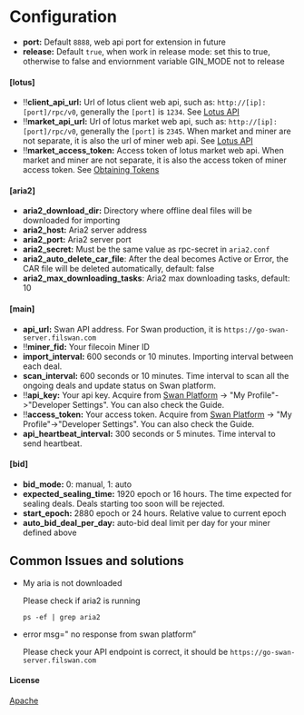 # Configuration

* **port:** Default `8888`, web api port for extension in future
* **release:** Default `true`, when work in release mode: set this to true, otherwise to false and enviornment variable GIN\_MODE not to release

#### \[lotus]

* ‼️**client\_api\_url:** Url of lotus client web api, such as: `http://[ip]:[port]/rpc/v0`, generally the `[port]` is `1234`. See [Lotus API](https://docs.filecoin.io/reference/lotus-api/)
* ‼️**market\_api\_url:** Url of lotus market web api, such as: `http://[ip]:[port]/rpc/v0`, generally the `[port]` is `2345`. When market and miner are not separate, it is also the url of miner web api. See [Lotus API](https://docs.filecoin.io/reference/lotus-api/)
* ‼️**market\_access\_token:** Access token of lotus market web api. When market and miner are not separate, it is also the access token of miner access token. See [Obtaining Tokens](https://docs.filecoin.io/build/lotus/api-tokens/#obtaining-tokens)

#### \[aria2]

* **aria2\_download\_dir:** Directory where offline deal files will be downloaded for importing
* **aria2\_host:** Aria2 server address
* **aria2\_port:** Aria2 server port
* **aria2\_secret:** Must be the same value as rpc-secret in `aria2.conf`
* **aria2\_auto\_delete\_car\_file**: After the deal becomes Active or Error, the CAR file will be deleted automatically, default: false
* **aria2\_max\_downloading\_tasks**: Aria2 max downloading tasks, default: 10

#### \[main]

* **api\_url:** Swan API address. For Swan production, it is `https://go-swan-server.filswan.com`
* ‼️**miner\_fid:** Your filecoin Miner ID
* **import\_interval:** 600 seconds or 10 minutes. Importing interval between each deal.
* **scan\_interval:** 600 seconds or 10 minutes. Time interval to scan all the ongoing deals and update status on Swan platform.
* ‼️**api\_key:** Your api key. Acquire from [Swan Platform](https://console.filswan.com/#/dashboard) -> "My Profile"->"Developer Settings". You can also check the Guide.
* ‼️**access\_token:** Your access token. Acquire from [Swan Platform](https://console.filswan.com/#/dashboard) -> "My Profile"->"Developer Settings". You can also check the Guide.
* **api\_heartbeat\_interval:** 300 seconds or 5 minutes. Time interval to send heartbeat.

#### \[bid]

* **bid\_mode:** 0: manual, 1: auto
* **expected\_sealing\_time:** 1920 epoch or 16 hours. The time expected for sealing deals. Deals starting too soon will be rejected.
* **start\_epoch:** 2880 epoch or 24 hours. Relative value to current epoch
* **auto\_bid\_deal\_per\_day:** auto-bid deal limit per day for your miner defined above

## Common Issues and solutions

*   My aria is not downloaded

    Please check if aria2 is running

    ```
    ps -ef | grep aria2
    ```
*   error msg=" no response from swan platform”

    Please check your API endpoint is correct, it should be `https://go-swan-server.filswan.com`

#### License

[Apache](https://github.com/filswan/go-swan-provider/blob/main/LICENSE)
